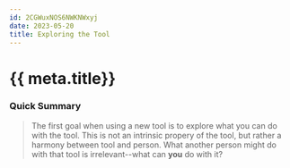 ```yaml
---
id: 2CGWuxNOS6NWKNWxyj
date: 2023-05-20
title: Exploring the Tool
---
```


# {{ meta.title}}

### Quick Summary

> The first goal when using a new tool is to explore what you can do with the
  tool. This is not an intrinsic propery of the tool, but rather a harmony between
  tool and person. What another person might do with that tool is irrelevant--what
  can **you** do with it?
